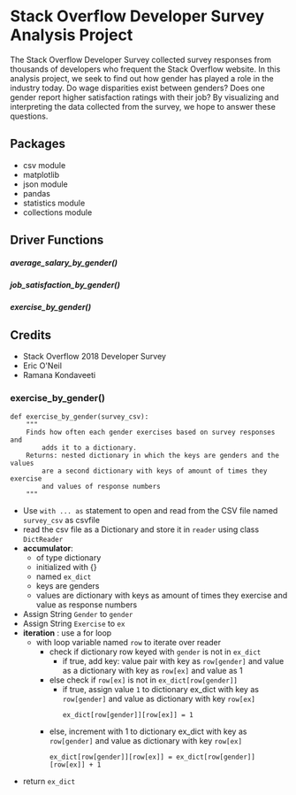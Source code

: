 # Stack Overflow Developer Survey Analysis Project
The Stack Overflow Developer Survey collected survey responses from thousands of developers who frequent the Stack Overflow website. In this analysis project, we seek to find out how gender has played a role in the industry today. Do wage disparities exist between genders? Does one gender report higher satisfaction ratings with their job? By visualizing and interpreting the data collected from the survey, we hope to answer these questions.

## Packages
- csv module
- matplotlib
- json module
- pandas
- statistics module
- collections module

## Driver Functions
##### average_salary_by_gender()
##### job_satisfaction_by_gender()
##### exercise_by_gender()

## Credits
- Stack Overflow 2018 Developer Survey
- Eric O'Neil
- Ramana Kondaveeti


### exercise_by_gender()
```
def exercise_by_gender(survey_csv):
    """
    Finds how often each gender exercises based on survey responses and
        adds it to a dictionary.
    Returns: nested dictionary in which the keys are genders and the values
        are a second dictionary with keys of amount of times they exercise
        and values of response numbers
    """
```
* Use `with ... as` statement to open and read from the CSV file named
  `survey_csv` as csvfile
* read the csv file as a Dictionary and store it in `reader` using class
  `DictReader`
* **accumulator**:
  * of type dictionary
  * initialized with {}
  * named `ex_dict`
  * keys are genders
  * values are dictionary with keys as amount of times they exercise and value
    as response numbers
* Assign String `Gender` to `gender`
* Assign String `Exercise` to `ex`
* **iteration** : use a for loop
  * with loop variable named `row` to iterate over reader
    * check if dictionary row keyed with `gender` is not in `ex_dict`
      * if true, add key: value pair with key as `row[gender]` and value as a dictionary
        with key as `row[ex]` and value as 1
    * else check if `row[ex]` is not in `ex_dict[row[gender]]`
      * if true, assign value `1` to dictionary ex_dict with key as `row[gender]`
        and value as dictionary with key `row[ex]`
        ```
        ex_dict[row[gender]][row[ex]] = 1
        ```
    * else, increment with 1 to dictionary ex_dict with key as `row[gender]`
      and value as dictionary with key `row[ex]`
      ```
      ex_dict[row[gender]][row[ex]] = ex_dict[row[gender]][row[ex]] + 1
      ```
* return `ex_dict`
